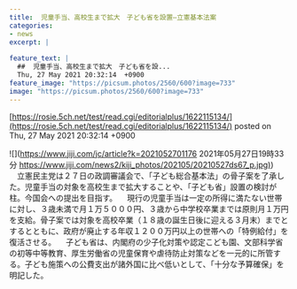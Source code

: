 ```yaml
---
title:  児童手当、高校生まで拡大　子ども省を設置—立憲基本法案  
categories:
- news
excerpt: |
  
feature_text: |
  ##  児童手当、高校生まで拡大　子ども省を設...
  Thu, 27 May 2021 20:32:14  +0900
feature_image: "https://picsum.photos/2560/600?image=733"
image: "https://picsum.photos/2560/600?image=733"
---
```


[https://rosie.5ch.net/test/read.cgi/editorialplus/1622115134/](https://rosie.5ch.net/test/read.cgi/editorialplus/1622115134/)
posted on Thu, 27 May 2021 20:32:14  +0900

<!--more-->

![](https://www.jiji.com/jc/article?k=2021052701176 2021年05月27日19時33分 [https://www.jiji.com/news2/kiji_photos/202105/20210527ds67_p.jpg)](https://www.jiji.com/news2/kiji_photos/202105/20210527ds67_p.jpg)) 　立憲民主党は２７日の政調審議会で、「子ども総合基本法」の骨子案を了承した。児童手当の対象を高校生まで拡大することや、「子ども省」設置の検討が柱。今国会への提出を目指す。 　現行の児童手当は一定の所得に満たない世帯に対し、３歳未満で月１万５０００円、３歳から中学校卒業までは原則月１万円を支給。骨子案では対象を高校卒業（１８歳の誕生日後に迎える３月末）までとするとともに、政府が廃止する年収１２００万円以上の世帯への「特例給付」を復活させる。 　子ども省は、内閣府の少子化対策や認定こども園、文部科学省の初等中等教育、厚生労働省の児童保育や虐待防止対策などを一元的に所管する。子ども施策への公費支出が諸外国に比べ低いとして、「十分な予算確保」を明記した。
